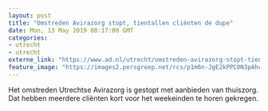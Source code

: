 ```yaml
---
layout: post
title: "Omstreden Avirazorg stopt, tientallen cliënten de dupe"
date: Mon, 13 May 2019 08:17:00 GMT
categories: 
- utrecht 
- utrecht 
externe_link: "https://www.ad.nl/utrecht/omstreden-avirazorg-stopt-tientallen-clienten-de-dupe~aee30621/"
feature_image: "https://images2.persgroep.net/rcs/p1m6n-JgE2kPPC0N3pAhcTAnKAM/diocontent/146894078/_fitwidth/400/?appId=21791a8992982cd8da851550a453bd7f&quality=0.7"
---
```


Het omstreden Utrechtse Avirazorg is gestopt met aanbieden van thuiszorg. Dat hebben meerdere cliënten kort voor het weekeinden te horen gekregen.
